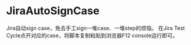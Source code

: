 # JiraAutoSignCase

Jira自动sign case，免去手工sign一堆case、一堆step的烦恼。
在Jira Test Cycle点开对应的case，将脚本复制粘贴到浏览器F12 console运行即可。
